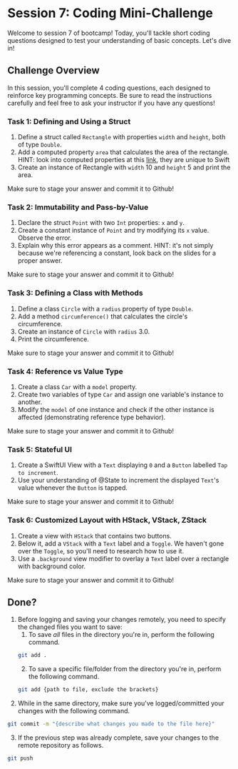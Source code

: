 # Session 7: Coding Mini-Challenge

Welcome to session 7 of bootcamp! Today, you'll tackle short coding questions designed to test your understanding of basic concepts. Let's dive in!

## Challenge Overview

In this session, you'll complete 4 coding questions, each designed to reinforce key programming concepts. Be sure to read the instructions carefully and feel free to ask your instructor if you have any questions!

### Task 1: Defining and Using a Struct
1. Define a struct called `Rectangle` with properties `width` and `height`, both of type `Double`.
2. Add a computed property `area` that calculates the area of the rectangle. HINT: look into computed properties at this [link](https://www.hackingwithswift.com/sixty/7/2/computed-properties), they are unique to Swift
3. Create an instance of Rectangle with `width` 10 and `height` 5 and print the area.

Make sure to stage your answer and commit it to Github!

### Task 2: Immutability and Pass-by-Value
1. Declare the struct `Point` with two `Int` properties: `x` and `y`.
2. Create a constant instance of `Point` and try modifying its `x` value. Observe the error.
3. Explain why this error appears as a comment. HINT: it's not simply because we're referencing a constant, look back on the slides for a proper answer.

Make sure to stage your answer and commit it to Github!

### Task 3: Defining a Class with Methods
1. Define a class `Circle` with a `radius` property of type `Double`.
2. Add a method `circumference()` that calculates the circle's circumference.
3. Create an instance of `Circle` with `radius` 3.0.
4. Print the circumference.

Make sure to stage your answer and commit it to Github!

### Task 4: Reference vs Value Type
1. Create a class `Car` with a `model` property.
2. Create two variables of type `Car` and assign one variable's instance to another.
3. Modify the `model` of one instance and check if the other instance is affected (demonstrating reference type behavior).

Make sure to stage your answer and commit it to Github!

### Task 5: Stateful UI
1. Create a SwiftUI View with a `Text` displaying `0` and a `Button` labelled  `Tap to increment`.
2. Use your understanding of @State to increment the displayed `Text`'s value whenever the `Button` is tapped.

Make sure to stage your answer and commit it to Github!

### Task 6: Customized Layout with HStack, VStack, ZStack
1. Create a view with `HStack` that contains two buttons.
2. Below it, add a `VStack` with a `Text` label and a `Toggle`. We haven't gone over the `Toggle`, so you'll need to research how to use it.
3. Use a `.background` view modifier to overlay a `Text` label over a rectangle with background color.

Make sure to stage your answer and commit it to Github!

## Done?
1. Before logging and saving your changes remotely, you need to specify the changed files you want to save:
   1. To save *all* files in the directory you're in, perform the following command.
   ```bash
   git add .
   ```
   2. To save a specific file/folder from the directory you're in, perform the following command.
   ```bash
   git add {path to file, exclude the brackets}
   ```
3. While in the same directory, make sure you've logged/committed your changes with the following command.
```bash
git commit -m "{describe what changes you made to the file here}"
```
3. If the previous step was already complete, save your changes to the remote repository as follows.
```bash
git push
```
